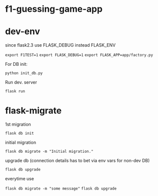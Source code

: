 # f1-guessing-game-app



# dev-env
since flask2.3 use FLASK_DEBUG instead FLASK_ENV

`export F1TEST=1`
`export FLASK_DEBUG=1`
`export FLASK_APP=app/factory.py`

For DB init:

`python init_db.py`

Run dev. server

`flask run`





# flask-migrate

1st migration

`flask db init`

initial migration

`flask db migrate -m "Initial migration."`

upgrade db (connection details has to bet via env vars for non-dev DB)

`flask db upgrade`

everytime use

`flask db migrate -m "some message"`
`flask db upgrade`
